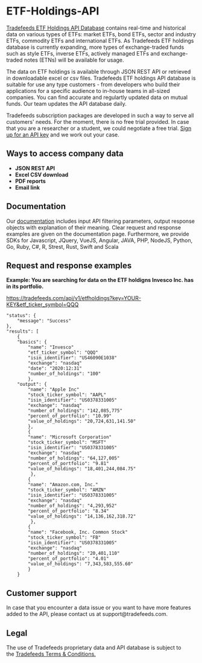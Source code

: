 # ETF-Holdings-API
<a href="https://tradefeeds.com/etf-holding-api/" rel="nofollow">Tradefeeds ETF Holdings API Database</a> contains real-time and historical data on various types of ETFs: market ETFs, bond ETFs, sector and industry ETFs, commodity ETFs and international ETFs. As Tradefeeds ETF holdings database is currently expanding, more types of exchange-traded funds such as style ETFs, inverse ETFs, actively managed ETFs and exchange-traded notes (ETNs) will be available for usage. 

The data on ETF holdings is available through JSON REST API or retrieved in downloadable excel or csv files. Tradefeeds ETF holdings API database is suitable for use any type customers - from developers who build their applications for a specific audience to in-house teams in all-sized companies. You can find accurate and regulartly updated data on mutual funds. Our team updates the API database daily.

Tradefeeds subscription packages are developed in such a way to serve all customers' needs. For the moment, there is no free trial provided. In case that you are a researcher or a student, we could negotiate a free trial. <a href="https://tradefeeds.com/pricing-subscription-plans/" rel="nofollow">Sign up for an API key</a> and we work out your case.

<h2><a id="user-content-ways-to-access-company-data" class="anchor" href="https://github.com/Tradefeeds-Financial-data-API/Company-information-API#ways-to-access-company-data" aria-hidden="true"></a>Ways to access company data</h2>
<ul>
 	<li><strong>JSON REST API</strong></li>
 	<li><strong>Excel CSV download</strong></li>
 	<li><strong>PDF reports</strong></li>
 	<li><strong>Email link</strong></li>
</ul>

<h2>Documentation</h2>

Our <a href="https://tradefeeds.com/api-documentation/" rel="nofollow">documentation</a> includes input API filtering parameters, output response objects with explanation of their meaning. Clear request and response examples are given on the documentation page. Furthermore, we provide SDKs for Javascript, JQuery, VueJS, Angular, JAVA, PHP, NodeJS, Python, Go, Ruby, C#, R, Strest, Rust, Swift and Scala

<h2>Request and response examples</h2>


<strong>Example: You are searching for data on the ETF holdigns Invesco Inc. has in its portfolio.</strong>
<p><a href="https://tradefeeds.com/api-documentation/">https://tradefeeds.com/api/v1/etfholdings?key=YOUR-KEY&etf_ticker_symbol=QQQ</a></p>


    "status": {
        "message": "Success"
    },
    "results": [
        {
        "basics": {
            "name": "Invesco"
            "etf_ticker_symbol": "QQQ"
            "isin_identifier": "US46090E1038"
            "exchange": "nasdaq"
            "date": "2020:12:31"
            "number_of_holdings": "100"
            },
        "output": {
            "name": "Apple Inc"
            "stock_ticker_symbol": "AAPL"
            "isin_identifier": "US0378331005"
            "exchange": "nasdaq"
            "number_of_holdings": "142,085,775"
            "percent_of_portfolio": "10.99"
            "value_of_holdings": "20,724,631,141.50"
            },
            {
            "name": "Microsoft Corporation"
            "stock_ticker_symbol": "MSFT"
            "isin_identifier": "US0378331005"
            "exchange": "nasdaq"
            "number_of_holdings": "64,127,005"
            "percent_of_portfolio": "9.81"
            "value_of_holdings": "18,401,244,084.75"
             },
            {
            "name": "Amazon.com, Inc."
            "stock_ticker_symbol": "AMZN"
            "isin_identifier": "US0378331005"
            "exchange": "nasdaq"
            "number_of_holdings": "4,293,952"
            "percent_of_portfolio": "8.34"
            "value_of_holdings": "14,136,162,318.72"
             },
            {
            "name": "Facebook, Inc. Common Stock"
            "stock_ticker_symbol": "FB"
            "isin_identifier": "US0378331005"
            "exchange": "nasdaq"
            "number_of_holdings": "20,401,110"
            "percent_of_portfolio": "4.01"
            "value_of_holdings": "7,343,583,555.60"
            }
        }
    
<h2>Customer support</h2>
In case that you encounter a data issue or you want to have more features added to the API, please contact us at support@tradefeeds.com.
 
<h2>Legal</h2>

<p> The use of Tradefeeds proprietary data and API database is subject to the&nbsp;<a href="https://tradefeeds.com/terms-and-conditions-on-data/">Tradefeeds Terms &amp; Conditions.</a></p>
